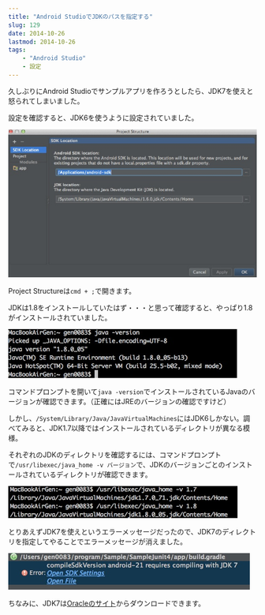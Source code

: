 ```yaml
---
title: "Android StudioでJDKのパスを指定する"
slug: 129
date: 2014-10-26
lastmod: 2014-10-26
tags:
    - "Android Studio"
    - 設定
---
```


久しぶりにAndroid Studioでサンプルアプリを作ろうとしたら、JDK7を使えと怒られてしまいました。

設定を確認すると、JDK6を使うように設定されていました。

![Project Structure](Project-Structure.jpg)

Project Structureは`cmd + ;`で開きます。

JDKは1.8をインストールしていたはず・・・と思って確認すると、やっぱり1.8がインストールされていました。

![コマンドプロンプトでJDKのバージョン確認](648dc5e33bc2e6dc857c3bed93b9d203.jpg)

コマンドプロンプトを開いて`java -version`でインストールされているJavaのバージョンが確認できます。（正確にはJREのバージョンの確認ですけど）

しかし、`/System/Library/Java/JavaVirtualMachines`にはJDK6しかない。調べてみると、JDK1.7以降ではインストールされているディレクトリが異なる模様。

それぞれのJDKのディレクトリを確認するには、コマンドプロンプトで`/usr/libexec/java_home -v バージョン`で、JDKのバージョンごとのインストールされているディレクトリが確認できます。

![java_homeコマンドでインストールされているディレクトリを確認](487a50ab14c805ecc7a483f949ad1ce9.jpg)

とりあえずJDK7を使えというエラーメッセージだったので、JDK7のディレクトリを指定してやることでエラーメッセージが消えました。

![JDK7を使えというエラーメッセージ](78e492b39af42453b37a588220b6bfa0.jpg)

ちなみに、JDK7は<a href="http://www.oracle.com/technetwork/jp/java/javase/downloads/jdk7-downloads-1880260.html">Oracleのサイト</a>からダウンロードできます。


  